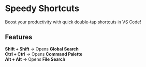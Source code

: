# Speedy Shortcuts

Boost your productivity with quick double-tap shortcuts in VS Code!

## Features
**Shift + Shift** → Opens **Global Search**  
**Ctrl + Ctrl** → Opens **Command Palette**  
**Alt + Alt** → Opens **File Search**